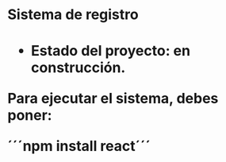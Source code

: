 <h1> Sistema de registro <h1>

- Estado del proyecto: en construcción.

Para ejecutar el sistema, debes poner:

´´´npm install react´´´
